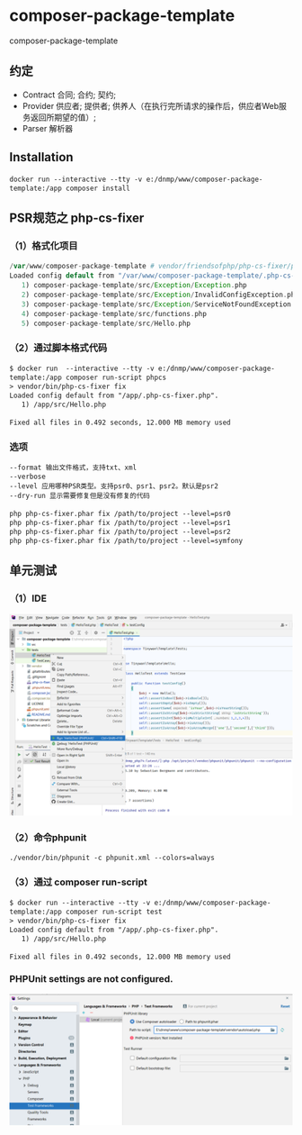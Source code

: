 # composer-package-template
composer-package-template

## 约定
- Contract 合同; 合约; 契约;
- Provider 供应者; 提供者; 供养人（在执行完所请求的操作后，供应者Web服务返回所期望的值）;
- Parser 解析器

## Installation

```
docker run --interactive --tty -v e:/dnmp/www/composer-package-template:/app composer install
```

## PSR规范之 php-cs-fixer 

### （1）格式化项目
```php
/var/www/composer-package-template # vendor/friendsofphp/php-cs-fixer/php-cs-fixer fix
Loaded config default from "/var/www/composer-package-template/.php-cs-fixer.php".
   1) composer-package-template/src/Exception/Exception.php
   2) composer-package-template/src/Exception/InvalidConfigException.php
   3) composer-package-template/src/Exception/ServiceNotFoundException.php
   4) composer-package-template/src/functions.php
   5) composer-package-template/src/Hello.php
```

### （2）通过脚本格式代码
```
$ docker run  --interactive --tty -v e:/dnmp/www/composer-package-template:/app composer run-script phpcs
> vendor/bin/php-cs-fixer fix
Loaded config default from "/app/.php-cs-fixer.php".
   1) /app/src/Hello.php

Fixed all files in 0.492 seconds, 12.000 MB memory used
```

### 选项
```
--format 输出文件格式，支持txt、xml
--verbose 
--level 应用哪种PSR类型。支持psr0、psr1、psr2。默认是psr2
--dry-run 显示需要修复但是没有修复的代码

php php-cs-fixer.phar fix /path/to/project --level=psr0
php php-cs-fixer.phar fix /path/to/project --level=psr1
php php-cs-fixer.phar fix /path/to/project --level=psr2
php php-cs-fixer.phar fix /path/to/project --level=symfony
```

## 单元测试

### （1）IDE

![debug](./debug.png)

### （2）命令phpunit
```
./vendor/bin/phpunit -c phpunit.xml --colors=always
```

### （3）通过 composer run-script

```
$ docker run --interactive --tty -v e:/dnmp/www/composer-package-template:/app composer run-script test
> vendor/bin/php-cs-fixer fix
Loaded config default from "/app/.php-cs-fixer.php".
   1) /app/src/Hello.php

Fixed all files in 0.492 seconds, 12.000 MB memory used
```

### PHPUnit settings are not configured.

![PHPUnit settings](./PHPUnit%20settings.png)